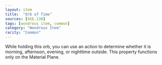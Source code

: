 ```yaml
---
layout: item
title:  "Orb of Time"
sources: [XGE.138]
tags: [wondrous item, common]
category: "Wondrous Item"
rarity: "Common"
---
```


While holding this orb, you can use an action to determine whether it is morning, afternoon, evening, or nighttime outside. This property functions only on the Material Plane.